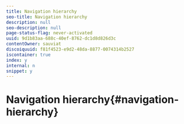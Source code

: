 ```yaml
---
title: Navigation hierarchy
seo-title: Navigation hierarchy
description: null
seo-description: null
page-status-flag: never-activated
uuid: 9d1b83aa-688c-40ef-8762-dc1d8d826d3c
contentOwner: sauviat
discoiquuid: f81f4523-e9d2-48da-8877-0074314b2527
iscontainer: true
index: y
internal: n
snippet: y
---
```


# Navigation hierarchy{#navigation-hierarchy}

